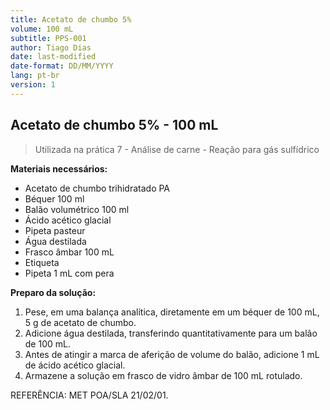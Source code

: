 ```yaml
---
title: Acetato de chumbo 5%
volume: 100 mL
subtitle: PPS-001
author: Tiago Dias
date: last-modified
date-format: DD/MM/YYYY
lang: pt-br
version: 1
---
```


## Acetato de chumbo 5% - 100 mL

> Utilizada na prática 7 - Análise de carne - Reação para gás sulfídrico

**Materiais necessários:**

- Acetato de chumbo trihidratado PA
- Béquer 100 ml
- Balão volumétrico 100 ml
- Ácido acético glacial
- Pipeta pasteur
- Água destilada
- Frasco âmbar 100 mL
- Etiqueta
- Pipeta 1 mL com pera

**Preparo da solução:**

1. Pese, em uma balança analítica, diretamente em um béquer de 100 mL, 5 g de acetato de chumbo.
2. Adicione água destilada, transferindo quantitativamente para um balão de 100 mL.
3. Antes de atingir a marca de aferição de volume do balão, adicione 1 mL de ácido acético glacial.
4. Armazene a solução em frasco de vidro âmbar de 100 mL rotulado.

REFERÊNCIA: MET POA/SLA 21/02/01.
